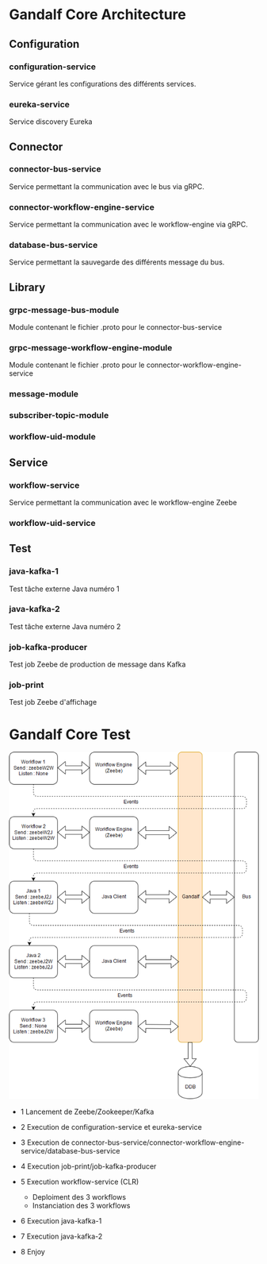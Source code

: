 # Gandalf Core Architecture

## Configuration
### configuration-service
Service gérant les configurations des différents services.
### eureka-service
Service discovery Eureka

## Connector
### connector-bus-service
Service permettant la communication avec le bus via gRPC.
### connector-workflow-engine-service
Service permettant la communication avec le workflow-engine via gRPC.
### database-bus-service
Service permettant la sauvegarde des différents message du bus.

## Library
### grpc-message-bus-module
Module contenant le fichier .proto pour le connector-bus-service
### grpc-message-workflow-engine-module
Module contenant le fichier .proto pour le connector-workflow-engine-service
### message-module
### subscriber-topic-module
### workflow-uid-module

## Service
### workflow-service
Service permettant la communication avec le workflow-engine Zeebe
### workflow-uid-service

## Test
### java-kafka-1
Test tâche externe Java numéro 1 
### java-kafka-2
Test tâche externe Java numéro 2
### job-kafka-producer
Test job Zeebe de production de message dans Kafka
### job-print
Test job Zeebe d'affichage

# Gandalf Core Test

![Schéma test](/picture/Test.png)


- 1 Lancement de Zeebe/Zookeeper/Kafka
- 2 Execution de configuration-service et eureka-service
- 3 Execution de connector-bus-service/connector-workflow-engine-service/database-bus-service

- 4 Execution job-print/job-kafka-producer
- 5 Execution workflow-service (CLR)
    - Deploiment des 3 workflows
    - Instanciation des 3 workflows

- 6 Execution java-kafka-1
- 7 Execution java-kafka-2

- 8 Enjoy
